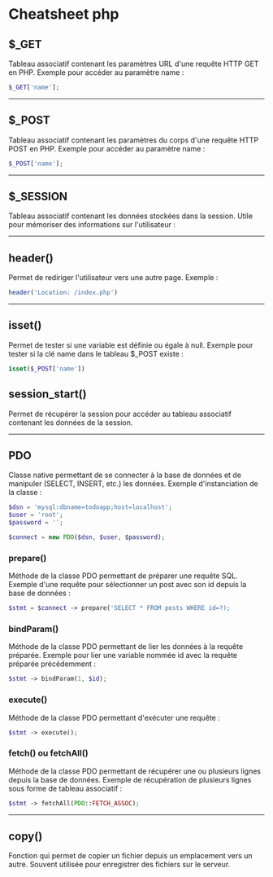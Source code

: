 # Cheatsheet php

## $_GET

Tableau associatif contenant les paramètres URL d'une requête HTTP GET en PHP. Exemple pour accéder au paramètre name :

```php
$_GET['name'];
```

---

## $_POST

Tableau associatif contenant les paramètres du corps d'une requête HTTP POST en PHP. Exemple pour accéder au paramètre name :

```php
$_POST['name'];
```

---

## $_SESSION

Tableau associatif contenant les données stockées dans la session. Utile pour mémoriser des informations sur l'utilisateur :

---

## header()

Permet de rediriger l'utilisateur vers une autre page. Exemple :

```php
header('Location: /index.php')
```

---

## isset()

Permet de tester si une variable est définie ou égale à null. Exemple pour tester si la clé name dans le tableau $_POST existe :

```php
isset($_POST['name'])
```

## session_start()

Permet de récupérer la session pour accéder au tableau associatif contenant les données de la session.

---

## PDO

Classe native permettant de se connecter à la base de données et de manipuler (SELECT, INSERT, etc.) les données. Exemple d'instanciation de la classe :

```php
$dsn = 'mysql:dbname=todoapp;host=localhost';
$user = 'root';
$password = '';

$connect = new PDO($dsn, $user, $password);
```

### prepare()

Méthode de la classe PDO permettant de préparer une requête SQL. Exemple d'une requête pour sélectionner un post avec son id depuis la base de données :

```php
$stmt = $connect -> prepare('SELECT * FROM posts WHERE id=?);
```

### bindParam()

Méthode de la classe PDO permettant de lier les données à la requête préparée. Exemple pour lier une variable nommée id avec la requête préparée précédemment :

```php
$stmt -> bindParam(1, $id);
```

### execute()

Méthode de la classe PDO permettant d'exécuter une requête :

```php
$stmt -> execute();
```

### fetch() ou fetchAll()

Méthode de la classe PDO permettant de récupérer une ou plusieurs lignes depuis la base de données. Exemple de récupération de plusieurs lignes sous forme de tableau associatif :

```php
$stmt -> fetchAll(PDO::FETCH_ASSOC);
```

---

## copy()

Fonction qui permet de copier un fichier depuis un emplacement vers un autre. Souvent utilisée pour enregistrer des fichiers sur le serveur.
